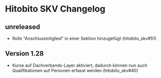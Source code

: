 # Hitobito SKV Changelog

## unreleased

- Rolle "Anschlussmitglied" in einer Sektion hinzugefügt (hitobito_skv#51)

## Version 1.28

- Kurse auf Dachverbands-Layer aktiviert, dadurch können nun auch Qualifikationen auf Personen erfasst werden (hitobito_skv#40)
